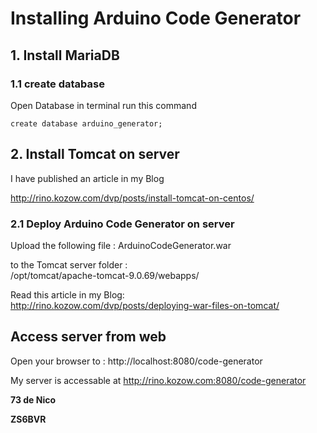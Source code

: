 # Installing Arduino Code Generator 

## 1. Install MariaDB


### 1.1 create database
Open Database in terminal run this command
```
create database arduino_generator;
```
## 2. Install Tomcat on server

I have published an article in my Blog  
  
http://rino.kozow.com/dvp/posts/install-tomcat-on-centos/
  

### 2.1 Deploy Arduino Code Generator on server

Upload the following file : ArduinoCodeGenerator.war  
  
to the Tomcat server folder :  
/opt/tomcat/apache-tomcat-9.0.69/webapps/ 

Read this article in my Blog: \
http://rino.kozow.com/dvp/posts/deploying-war-files-on-tomcat/

## Access server from web  
Open your browser to :
http://localhost:8080/code-generator  
  
My server is accessable at 
http://rino.kozow.com:8080/code-generator  


**73 de Nico**  

**ZS6BVR**
